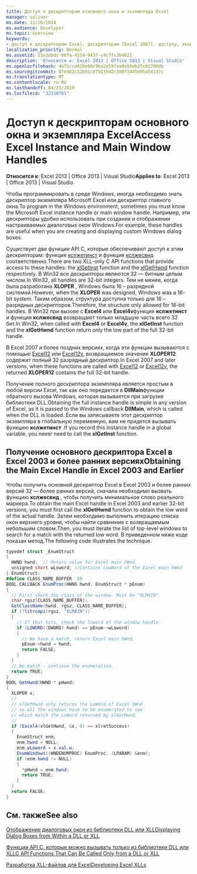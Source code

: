 ```yaml
---
title: Доступ к дескрипторам основного окна и экземпляра Excel
manager: soliver
ms.date: 11/16/2014
ms.audience: Developer
ms.topic: overview
keywords:
- доступ к дескрипторам Excel, дескрипторам [Excel 2007], доступу, экземплярам Excel, доступу, доступу, дескрипторам окон [Excel 2007], доступу
localization_priority: Normal
ms.assetid: 21e1dbdc-06fa-4514-9437-c4cffc3b4621
description: 'Относится к: Excel 2013 | Office 2013 | Visual Studio'
ms.openlocfilehash: 4b71ccd428e60c9ba2e59fea0e56eb2fc61390db
ms.sourcegitcommit: 8fe462c32b91c87911942c188f3445e85a54137c
ms.translationtype: MT
ms.contentlocale: ru-RU
ms.lasthandoff: 04/23/2019
ms.locfileid: "32310761"
---
```

# <a name="access-excel-instance-and-main-window-handles"></a><span data-ttu-id="62e51-104">Доступ к дескрипторам основного окна и экземпляра Excel</span><span class="sxs-lookup"><span data-stu-id="62e51-104">Access Excel Instance and Main Window Handles</span></span>

 <span data-ttu-id="62e51-105">**Относится к**: Excel 2013 | Office 2013 | Visual Studio</span><span class="sxs-lookup"><span data-stu-id="62e51-105">**Applies to**: Excel 2013 | Office 2013 | Visual Studio</span></span> 
  
<span data-ttu-id="62e51-106">Чтобы программировать в среде Windows, иногда необходимо знать дескриптор экземпляра Microsoft Excel или дескриптор главного окна.</span><span class="sxs-lookup"><span data-stu-id="62e51-106">To program in the Windows environment, sometimes you must know the Microsoft Excel instance handle or main window handle.</span></span> <span data-ttu-id="62e51-107">Например, эти дескрипторы удобно использовать при создании и отображении настраиваемых диалоговых окон Windows.</span><span class="sxs-lookup"><span data-stu-id="62e51-107">For example, these handles are useful when you are creating and displaying custom Windows dialog boxes.</span></span>
  
<span data-ttu-id="62e51-108">Существует две функции API C, которые обеспечивают доступ к этим дескрипторам: функция [кслжетинст](xlgetinst.md) и функция [кслжесвнд](xlgethwnd.md) соответственно.</span><span class="sxs-lookup"><span data-stu-id="62e51-108">There are two XLL-only C API functions that provide access to these handles: the [xlGetInst](xlgetinst.md) function and the [xlGetHwnd](xlgethwnd.md) function respectively.</span></span> <span data-ttu-id="62e51-109">В Win32 все дескрипторы являются 32 — битным целым числом.</span><span class="sxs-lookup"><span data-stu-id="62e51-109">In Win32, all handles are 32-bit integers.</span></span> <span data-ttu-id="62e51-110">Тем не менее, когда была разработана **XLOPER** , Windows была 16 – разрядной системой.</span><span class="sxs-lookup"><span data-stu-id="62e51-110">However, when the **XLOPER** was designed, Windows was a 16-bit system.</span></span> <span data-ttu-id="62e51-111">Таким образом, структура доступна только для 16 – разрядных дескрипторов.</span><span class="sxs-lookup"><span data-stu-id="62e51-111">Therefore, the structure only allowed for 16-bit handles.</span></span> <span data-ttu-id="62e51-112">В Win32 при вызове с **Excel4** или **Excel4v**функция **кслжетинст** и функция **кслжесвнд** возвращают только младшую часть всего 32 бит.</span><span class="sxs-lookup"><span data-stu-id="62e51-112">In Win32, when called with **Excel4** or **Excel4v**, the **xlGetInst** function and the **xlGetHwnd** function return only the low part of the full 32-bit handle.</span></span> 
  
<span data-ttu-id="62e51-113">В Excel 2007 и более поздних версиях, когда эти функции вызываются с помощью [Excel12](excel4-excel12.md) или [Excel12v](excel4v-excel12v.md), возвращаемое значение **XLOPER12** содержит полный 32 разрядный дескриптор.</span><span class="sxs-lookup"><span data-stu-id="62e51-113">In Excel 2007 and later versions, when these functions are called with [Excel12](excel4-excel12.md) or [Excel12v](excel4v-excel12v.md), the returned **XLOPER12** contains the full 32-bit handle.</span></span> 
  
<span data-ttu-id="62e51-114">Получение полного дескриптора экземпляра является простым в любой версии Excel, так как оно передается в **DllMain**функции обратного вызова Windows, которая вызывается при загрузке библиотеки DLL.</span><span class="sxs-lookup"><span data-stu-id="62e51-114">Obtaining the full instance handle is simple in any version of Excel, as it is passed to the Windows callback **DllMain**, which is called when the DLL is loaded.</span></span> <span data-ttu-id="62e51-115">Если вы записываете этот дескриптор экземпляра в глобальную переменную, вам не придется вызывать функцию **кслжетинст** .</span><span class="sxs-lookup"><span data-stu-id="62e51-115">If you record this instance handle in a global variable, you never need to call the **xlGetInst** function.</span></span> 
  
## <a name="obtaining-the-main-excel-handle-in-excel-2003-and-earlier"></a><span data-ttu-id="62e51-116">Получение основного дескриптора Excel в Excel 2003 и более ранних версиях</span><span class="sxs-lookup"><span data-stu-id="62e51-116">Obtaining the Main Excel Handle in Excel 2003 and Earlier</span></span>

<span data-ttu-id="62e51-117">Чтобы получить основной дескриптор Excel в Excel 2003 и более ранних версий 32 — более ранних версий, сначала необходимо вызвать функцию **кслжесвнд** , чтобы получить минимальное слово реального маркера.</span><span class="sxs-lookup"><span data-stu-id="62e51-117">To obtain the main Excel handle in Excel 2003 and earlier 32-bit versions, you must first call the **xlGetHwnd** function to obtain the low word of the actual handle.</span></span> <span data-ttu-id="62e51-118">Затем необходимо выполнить итерацию списка окон верхнего уровня, чтобы найти сравнение с возвращаемым небольшим словом.</span><span class="sxs-lookup"><span data-stu-id="62e51-118">Then, you must iterate the list of top-level windows to search for a match with the returned low word.</span></span> <span data-ttu-id="62e51-119">В приведенном ниже коде показан метод.</span><span class="sxs-lookup"><span data-stu-id="62e51-119">The following code illustrates the technique.</span></span> 
  
```cs
typedef struct _EnumStruct
{
  HWND hwnd;  // Return value for Excel main hWnd.
  unsigned short wLoword; //Contains LowWord of the Excel main hWnd
} EnumStruct;
#define CLASS_NAME_BUFFER  50
BOOL CALLBACK EnumProc(HWND hwnd, EnumStruct * pEnum)
{
  // First check the class of the window. Must be "XLMAIN".
  char rgsz[CLASS_NAME_BUFFER];
  GetClassName(hwnd, rgsz, CLASS_NAME_BUFFER);
  if (!lstrcmpi(rgsz, "XLMAIN"))
  {
    // If that hits, check the loword of the window handle.
    if (LOWORD((DWORD) hwnd) == pEnum->wLoword)
    {
      // We have a match, return Excel main hWnd.
      pEnum->hwnd = hwnd;
      return FALSE;
    }
  }
  // No match - continue the enumeration.
  return TRUE;
}
BOOL GetHwnd(HWND * pHwnd)
{
  XLOPER x;
  //
  // xlGetHwnd only returns the LoWord of Excel hWnd
  // so all the windows have to be enumerated to see
  // which match the LoWord returned by xlGetHwnd.
  //
  if (Excel4(xlGetHwnd, &x, 0) == xlretSuccess)
  {
    EnumStruct enm;
    enm.hwnd = NULL;
    enm.wLoword = x.val.w;
    EnumWindows((WNDENUMPROC) EnumProc, (LPARAM) &enm);
    if (enm.hwnd != NULL)
    {
      *pHwnd = enm.hwnd;
      return TRUE;
    }
  }
  return FALSE;
}
```

## <a name="see-also"></a><span data-ttu-id="62e51-120">См. также</span><span class="sxs-lookup"><span data-stu-id="62e51-120">See also</span></span>



[<span data-ttu-id="62e51-121">Отображение диалоговых окон из библиотеки DLL или XLL</span><span class="sxs-lookup"><span data-stu-id="62e51-121">Displaying Dialog Boxes from Within a DLL or XLL</span></span>](displaying-dialog-boxes-from-within-a-dll-or-xll.md)
  
[<span data-ttu-id="62e51-122">Функции API C, которые можно вызывать только из библиотеки DLL или XLL</span><span class="sxs-lookup"><span data-stu-id="62e51-122">C API Functions That Can Be Called Only from a DLL or XLL</span></span>](c-api-functions-that-can-be-called-only-from-a-dll-or-xll.md)
  
[<span data-ttu-id="62e51-123">Разработка XLL-файлов для Excel</span><span class="sxs-lookup"><span data-stu-id="62e51-123">Developing Excel XLLs</span></span>](developing-excel-xlls.md)

